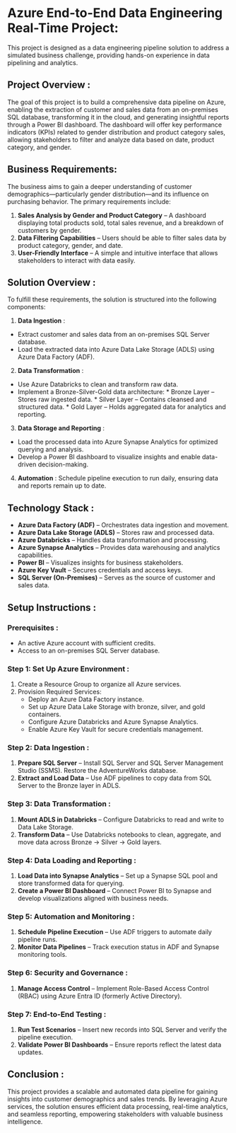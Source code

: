 # Azure End-to-End Data Engineering Real-Time Project: 

This project is designed as a data engineering pipeline solution to address a simulated business challenge, providing hands-on experience in data pipelining and analytics.

## Project Overview :

The goal of this project is to build a comprehensive data pipeline on Azure, enabling the extraction of customer and sales data from an on-premises SQL database, transforming it in the cloud, and generating insightful reports through a Power BI dashboard. The dashboard will offer key performance indicators (KPIs) related to gender distribution and product category sales, allowing stakeholders to filter and analyze data based on date, product category, and gender.

## Business Requirements:

The business aims to gain a deeper understanding of customer demographics—particularly gender distribution—and its influence on purchasing behavior. The primary requirements include:

1) **Sales Analysis by Gender and Product Category** – A dashboard displaying total products sold, total sales revenue, and a 
    breakdown of customers by gender.
2) **Data Filtering Capabilities** – Users should be able to filter sales data by product category, gender, and date.
3) **User-Friendly Interface** – A simple and intuitive interface that allows stakeholders to interact with data easily.

## Solution Overview :

To fulfill these requirements, the solution is structured into the following components:

1. **Data Ingestion** :
* Extract customer and sales data from an on-premises SQL Server database.
* Load the extracted data into Azure Data Lake Storage (ADLS) using Azure Data Factory (ADF).
2. **Data Transformation** :
* Use Azure Databricks to clean and transform raw data.
* Implement a Bronze-Silver-Gold data architecture:
      * Bronze Layer – Stores raw ingested data.
      * Silver Layer – Contains cleansed and structured data.
      * Gold Layer – Holds aggregated data for analytics and reporting.
3. **Data Storage and Reporting** :
* Load the processed data into Azure Synapse Analytics for optimized querying and analysis.
* Develop a Power BI dashboard to visualize insights and enable data-driven decision-making.
4. **Automation** :
Schedule pipeline execution to run daily, ensuring data and reports remain up to date.

## Technology Stack :

* **Azure Data Factory (ADF)** – Orchestrates data ingestion and movement.
* **Azure Data Lake Storage (ADLS)** – Stores raw and processed data.
* **Azure Databricks** – Handles data transformation and processing.
* **Azure Synapse Analytics** – Provides data warehousing and analytics capabilities.
* **Power BI** – Visualizes insights for business stakeholders.
* **Azure Key Vault** – Secures credentials and access keys.
* **SQL Server (On-Premises)** – Serves as the source of customer and sales data.

## Setup Instructions :

### Prerequisites :

* An active Azure account with sufficient credits.
* Access to an on-premises SQL Server database.

### Step 1: Set Up Azure Environment :

1) Create a Resource Group to organize all Azure services.
2) Provision Required Services:
   * Deploy an Azure Data Factory instance.
   * Set up Azure Data Lake Storage with bronze, silver, and gold containers.
   * Configure Azure Databricks and Azure Synapse Analytics.
   * Enable Azure Key Vault for secure credentials management.

### Step 2: Data Ingestion :

1) **Prepare SQL Server** – Install SQL Server and SQL Server Management Studio (SSMS). Restore the AdventureWorks database.
2) **Extract and Load Data** – Use ADF pipelines to copy data from SQL Server to the Bronze layer in ADLS.

### Step 3: Data Transformation :

1) **Mount ADLS in Databricks** – Configure Databricks to read and write to Data Lake Storage.
2) **Transform Data** – Use Databricks notebooks to clean, aggregate, and move data across Bronze → Silver → Gold layers.

### Step 4: Data Loading and Reporting :

1) **Load Data into Synapse Analytics** – Set up a Synapse SQL pool and store transformed data for querying.
2) **Create a Power BI Dashboard** – Connect Power BI to Synapse and develop visualizations aligned with business needs.

### Step 5: Automation and Monitoring :

1) **Schedule Pipeline Execution** – Use ADF triggers to automate daily pipeline runs.
2) **Monitor Data Pipelines** – Track execution status in ADF and Synapse monitoring tools.

### Step 6: Security and Governance :

1) **Manage Access Control** – Implement Role-Based Access Control (RBAC) using Azure Entra ID (formerly Active Directory).

### Step 7: End-to-End Testing :

1) **Run Test Scenarios** – Insert new records into SQL Server and verify the pipeline execution.
2) **Validate Power BI Dashboards** – Ensure reports reflect the latest data updates.

## Conclusion :

This project provides a scalable and automated data pipeline for gaining insights into customer demographics and sales trends. By leveraging Azure services, the solution ensures efficient data processing, real-time analytics, and seamless reporting, empowering stakeholders with valuable business intelligence.
